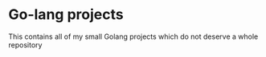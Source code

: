 # Go-lang projects
This contains all of my small Golang projects which do not deserve a whole repository
